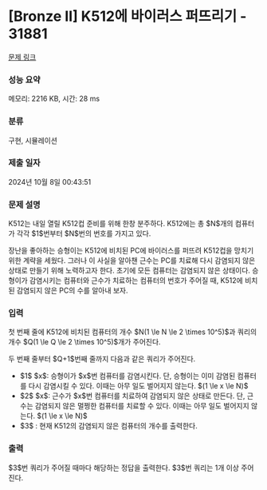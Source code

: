 # [Bronze II] K512에 바이러스 퍼뜨리기 - 31881 

[문제 링크](https://www.acmicpc.net/problem/31881) 

### 성능 요약

메모리: 2216 KB, 시간: 28 ms

### 분류

구현, 시뮬레이션

### 제출 일자

2024년 10월 8일 00:43:51

### 문제 설명

<p>K512는 내일 열릴 K512컵 준비를 위해 한창 분주하다. K512에는 총 $N$개의 컴퓨터가 각각 $1$번부터 $N$번의 번호를 가지고 있다.</p>

<p>장난을 좋아하는 승형이는 K512에 비치된 PC에 바이러스를 퍼뜨려 K512컵을 망치기 위한 계략을 세웠다. 그러나 이 사실을 알아챈 근수는 PC를 치료해 다시 감염되지 않은 상태로 만들기 위해 노력하고자 한다. 초기에 모든 컴퓨터는 감염되지 않은 상태이다. 승형이가 감염시키는 컴퓨터와 근수가 치료하는 컴퓨터의 번호가 주어질 때, K512에 비치된 감염되지 않은 PC의 수를 알아내 보자.</p>

### 입력 

 <p>첫 번째 줄에 K512에 비치된 컴퓨터의 개수 $N(1 \le N \le 2 \times 10^5)$과 쿼리의 개수 $Q(1 \le Q \le 2 \times 10^5)$개가 주어진다.</p>

<p>두 번째 줄부터 $Q+1$번째 줄까지 다음과 같은 쿼리가 주어진다.</p>

<ul>
	<li>$1$ $x$: 승형이가 $x$번 컴퓨터를 감염시킨다. 단, 승형이는 이미 감염된 컴퓨터를 다시 감염시킬 수 있다. 이때는 아무 일도 벌어지지 않는다. $(1 \le x \le N)$</li>
	<li>$2$ $x$: 근수가 $x$번 컴퓨터를 치료하여 감염되지 않은 상태로 만든다. 단, 근수는 감염되지 않은 멀쩡한 컴퓨터를 치료할 수 있다. 이때는 아무 일도 벌어지지 않는다. $(1 \le x \le N)$</li>
	<li>$3$ : 현재 K512의 감염되지 않은 컴퓨터의 개수를 출력한다.</li>
</ul>

### 출력 

 <p>$3$번 쿼리가 주어질 때마다 해당하는 정답을 출력한다. $3$번 쿼리는 1개 이상 주어진다.</p>

